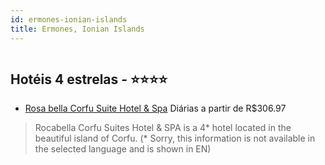 ```yaml
---
id: ermones-ionian-islands
title: Ermones, Ionian Islands
---
```


<center><img src="https://assets.cosmos-data.com/1/0038f020f9ff9c9f44b68fff7db91b5f/457281.jpg" alt="" /></center>


## Hotéis 4 estrelas - ⭐️⭐️⭐️⭐️

-    [Rosa bella Corfu Suite Hotel & Spa](https://www.hurb.com/hoteis/ermones/rosa-bella-corfu-suite-hotel-spa-JNP-JP291982?cmp=18055) Diárias a partir de R$306.97
   > Rocabella Corfu Suites Hotel &amp; SPA is a 4* hotel located in the beautiful island of Corfu. (* Sorry, this information is not available in the selected language and is shown in EN) 

